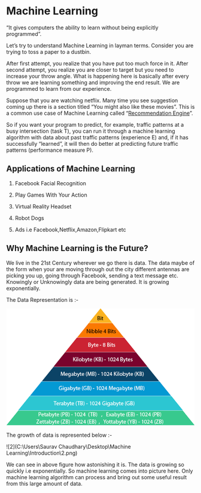 # Machine Learning

“It gives computers the ability to learn without being explicitly programmed”.

Let’s try to understand Machine Learning in layman terms. Consider you are trying to toss a paper to a dustbin.

After first attempt, you realize that you have put too much force in it. After second attempt, you realize you are closer to target but you need to increase your throw angle. What is happening here is basically after every throw we are learning something and improving the end result. We are programmed to learn from our experience.

Suppose that you are watching netflix. Many time you see suggestion coming up there is a section titled “You might also like these movies”. This is a common use case of Machine Learning called “[Recommendation Engine](https://github.com/sauravchaudharysc/Movie-Recommendation-System)”. 

So if you want your program to predict, for example, traffic patterns at a busy intersection (task T), you can run it through a machine learning algorithm with data about past traffic patterns (experience E) and, if it has successfully “learned”, it will then do better at predicting future traffic patterns (performance measure P).

## Applications of Machine Learning

1. Facebook Facial Recognition

2. Play Games With Your Action

3. Virtual Reality Headset

4. Robot Dogs 

5. Ads i.e Facebook,Netflix,Amazon,Flipkart etc

   

## Why Machine Learning is the Future?

We live in the 21st Century wherever we go there is data. The data maybe of the form when your are moving through out the city different antennas are picking you up, going through Facebook, sending a text message etc. Knowingly or Unknowingly data are being generated. It is growing exponentially.



The Data Representation is :-

![1](Introduction\1.png)



The growth of data is represented below :- 

![2](C:\Users\Saurav Chaudhary\Desktop\Machine Learning\Introduction\2.png)

We can see in above figure how astonishing it is. The data is growing so quickly i.e exponentially. So machine learning comes into picture here. Only machine learning algorithm can process and bring out some useful result from this large amount of data.